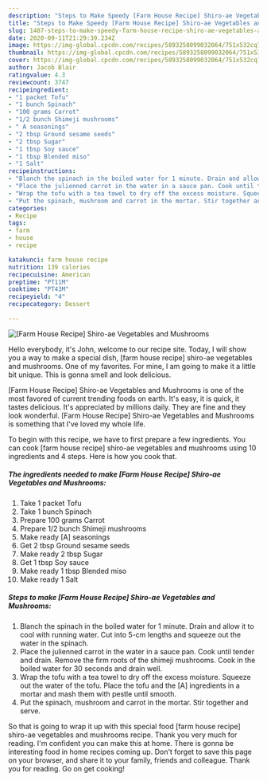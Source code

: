 ```yaml
---
description: "Steps to Make Speedy [Farm House Recipe] Shiro-ae Vegetables and Mushrooms"
title: "Steps to Make Speedy [Farm House Recipe] Shiro-ae Vegetables and Mushrooms"
slug: 1487-steps-to-make-speedy-farm-house-recipe-shiro-ae-vegetables-and-mushrooms
date: 2020-09-11T21:29:39.234Z
image: https://img-global.cpcdn.com/recipes/5893258099032064/751x532cq70/farm-house-recipe-shiro-ae-vegetables-and-mushrooms-recipe-main-photo.jpg
thumbnail: https://img-global.cpcdn.com/recipes/5893258099032064/751x532cq70/farm-house-recipe-shiro-ae-vegetables-and-mushrooms-recipe-main-photo.jpg
cover: https://img-global.cpcdn.com/recipes/5893258099032064/751x532cq70/farm-house-recipe-shiro-ae-vegetables-and-mushrooms-recipe-main-photo.jpg
author: Jacob Blair
ratingvalue: 4.3
reviewcount: 3747
recipeingredient:
- "1 packet Tofu"
- "1 bunch Spinach"
- "100 grams Carrot"
- "1/2 bunch Shimeji mushrooms"
- " A seasonings"
- "2 tbsp Ground sesame seeds"
- "2 tbsp Sugar"
- "1 tbsp Soy sauce"
- "1 tbsp Blended miso"
- "1 Salt"
recipeinstructions:
- "Blanch the spinach in the boiled water for 1 minute. Drain and allow it to cool with running water. Cut into 5-cm lengths and squeeze out the water in the spinach."
- "Place the julienned carrot in the water in a sauce pan. Cook until tender and drain. Remove the firm roots of the shimeji mushrooms. Cook in the boiled water for 30 seconds and drain well."
- "Wrap the tofu with a tea towel to dry off the excess moisture. Squeeze out the water of the tofu. Place the tofu and the [A] ingredients in a mortar and mash them with pestle until smooth."
- "Put the spinach, mushroom and carrot in the mortar. Stir together and serve."
categories:
- Recipe
tags:
- farm
- house
- recipe

katakunci: farm house recipe 
nutrition: 139 calories
recipecuisine: American
preptime: "PT11M"
cooktime: "PT43M"
recipeyield: "4"
recipecategory: Dessert

---
```



![[Farm House Recipe] Shiro-ae Vegetables and Mushrooms](https://img-global.cpcdn.com/recipes/5893258099032064/751x532cq70/farm-house-recipe-shiro-ae-vegetables-and-mushrooms-recipe-main-photo.jpg)

Hello everybody, it's John, welcome to our recipe site. Today, I will show you a way to make a special dish, [farm house recipe] shiro-ae vegetables and mushrooms. One of my favorites. For mine, I am going to make it a little bit unique. This is gonna smell and look delicious.



[Farm House Recipe] Shiro-ae Vegetables and Mushrooms is one of the most favored of current trending foods on earth. It's easy, it is quick, it tastes delicious. It's appreciated by millions daily. They are fine and they look wonderful. [Farm House Recipe] Shiro-ae Vegetables and Mushrooms is something that I've loved my whole life.


To begin with this recipe, we have to first prepare a few ingredients. You can cook [farm house recipe] shiro-ae vegetables and mushrooms using 10 ingredients and 4 steps. Here is how you cook that.

<!--inarticleads1-->

##### The ingredients needed to make [Farm House Recipe] Shiro-ae Vegetables and Mushrooms:

1. Take 1 packet Tofu
1. Take 1 bunch Spinach
1. Prepare 100 grams Carrot
1. Prepare 1/2 bunch Shimeji mushrooms
1. Make ready  [A] seasonings
1. Get 2 tbsp Ground sesame seeds
1. Make ready 2 tbsp Sugar
1. Get 1 tbsp Soy sauce
1. Make ready 1 tbsp Blended miso
1. Make ready 1 Salt




<!--inarticleads2-->

##### Steps to make [Farm House Recipe] Shiro-ae Vegetables and Mushrooms:

1. Blanch the spinach in the boiled water for 1 minute. Drain and allow it to cool with running water. Cut into 5-cm lengths and squeeze out the water in the spinach.
1. Place the julienned carrot in the water in a sauce pan. Cook until tender and drain. Remove the firm roots of the shimeji mushrooms. Cook in the boiled water for 30 seconds and drain well.
1. Wrap the tofu with a tea towel to dry off the excess moisture. Squeeze out the water of the tofu. Place the tofu and the [A] ingredients in a mortar and mash them with pestle until smooth.
1. Put the spinach, mushroom and carrot in the mortar. Stir together and serve.




So that is going to wrap it up with this special food [farm house recipe] shiro-ae vegetables and mushrooms recipe. Thank you very much for reading. I'm confident you can make this at home. There is gonna be interesting food in home recipes coming up. Don't forget to save this page on your browser, and share it to your family, friends and colleague. Thank you for reading. Go on get cooking!
